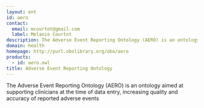 ```yaml
---
layout: ont
id: aero
contact: 
  email: mcourtot@gmail.com
  label: Melanie Courtot
description: The Adverse Event Reporting Ontology (AERO) is an ontology aimed at supporting clinicians at the time of data entry, increasing quality and accuracy of reported adverse events
domain: health
homepage: http://purl.obolibrary.org/obo/aero
products: 
  - id: aero.owl
title: Adverse Event Reporting Ontology
---
```


The Adverse Event Reporting Ontology (AERO) is an ontology aimed at supporting clinicians at the time of data entry, increasing quality and accuracy of reported adverse events